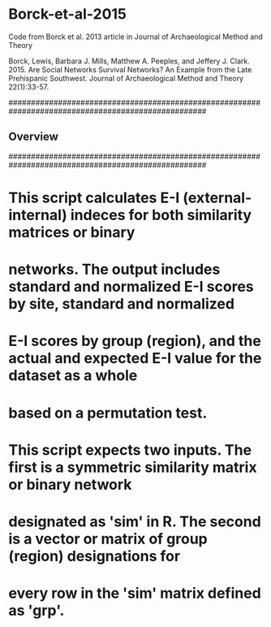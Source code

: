 # Borck-et-al-2015
Code from Borck et al. 2013 article in Journal of Archaeological Method and Theory

Borck, Lewis, Barbara J. Mills, Matthew A. Peeples, and Jeffery J. Clark. 
2015. Are Social Networks Survival Networks? An Example from the Late Prehispanic Southwest. Journal of Archaeological Method and Theory 22(1):33-57.


####################################################################################################
## Overview ########################################################################################
####################################################################################################

# This script calculates E-I (external-internal) indeces for both similarity matrices or binary 
# networks. The output includes standard and normalized E-I scores by site, standard and normalized 
# E-I scores by group (region), and the actual and expected E-I value for the dataset as a whole 
# based on a permutation test. 
# 
# This script expects two inputs. The first is a symmetric similarity matrix or binary network
# designated as 'sim' in R. The second is a vector or matrix of group (region) designations for 
# every row in the 'sim' matrix defined as 'grp'.
#
